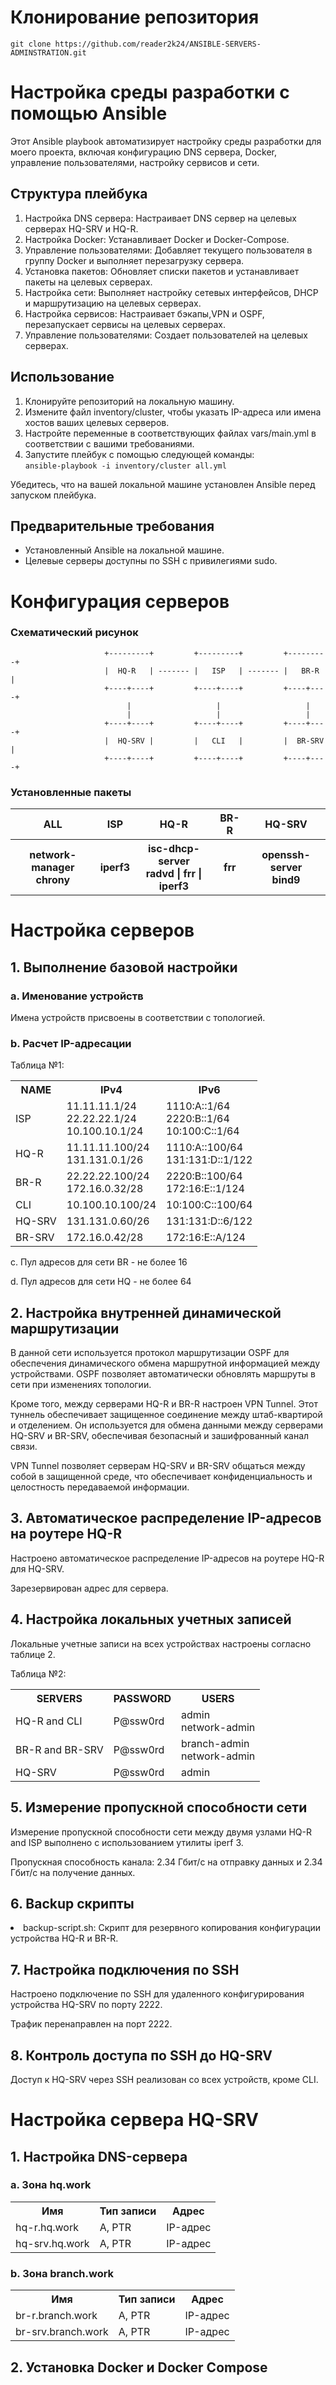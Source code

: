 <h1>Клонирование репозитория</h1>
<pre><code>git clone https://github.com/reader2k24/ANSIBLE-SERVERS-ADMINSTRATION.git</code></pre>

<h1>Настройка среды разработки с помощью Ansible</h1>
<p>Этот Ansible playbook автоматизирует настройку среды разработки для моего проекта, включая конфигурацию DNS сервера, Docker, управление пользователями, настройку сервисов и сети.</p>

<h2>Структура плейбука</h2>
<ol>
  <li>Настройка DNS сервера: Настраивает DNS сервер на целевых серверах HQ-SRV и HQ-R.</li>
  <li>Настройка Docker: Устанавливает Docker и Docker-Compose.</li>
  <li>Управление пользователями: Добавляет текущего пользователя в группу Docker и выполняет перезагрузку сервера.</li>
  <li>Установка пакетов: Обновляет списки пакетов и устанавливает пакеты на целевых серверах.</li>
  <li>Настройка сети: Выполняет настройку сетевых интерфейсов, DHCP и маршрутизацию на целевых серверах.</li>
  <li>Настройка сервисов: Настраивает бэкапы,VPN и OSPF, перезапускает сервисы на целевых серверах.</li>
  <li>Управление пользователями: Создает пользователей на целевых серверах.</li>
</ol>

<h2>Использование</h2>
<ol>
  <li>Клонируйте репозиторий на локальную машину.</li>
  <li>Измените файл inventory/cluster, чтобы указать IP-адреса или имена хостов ваших целевых серверов.</li>
  <li>Настройте переменные в соответствующих файлах vars/main.yml в соответствии с вашими требованиями.</li>
  <li>Запустите плейбук с помощью следующей команды:<br><code>ansible-playbook -i inventory/cluster all.yml</code></li>
</ol>
<p>Убедитесь, что на вашей локальной машине установлен Ansible перед запуском плейбука.</p>

<h2>Предварительные требования</h2>
<ul>
  <li>Установленный Ansible на локальной машине.</li>
  <li>Целевые серверы доступны по SSH с привилегиями sudo.</li>
</ul>
<body>
  <h1>Конфигурация серверов</h1>
  <h3>Схематический рисунок</h3>
  
                         +---------+         +---------+         +---------+
                         |  HQ-R   | ------- |   ISP   | ------- |   BR-R  |
                         +----+----+         +----+----+         +----+----+
                              |                   |                   |
                              |                   |                   |
                         +----+----+         +----+----+         +----+----+
                         |  HQ-SRV |         |   CLI   |         |  BR-SRV |
                         +----+----+         +----+----+         +----+----+

  <h3>Установленные пакеты</h3>
  <table>
    <tr><th>ALL</th><th>ISP</th><th>HQ-R</th><th>BR-R</th><th>HQ-SRV</th></tr>
    <tr><th>network-manager<br>chrony</th><th>iperf3</th><th>isc-dhcp-server<br>radvd | frr | iperf3 </th><th>frr</th><th>openssh-server<br>bind9</th></tr>
  </table>
  
</body>
<body>
  <h1>Настройка серверов</h1>

  <h2>1. Выполнение базовой настройки</h2>
  <h3>a. Именование устройств</h3>
  <p>Имена устройств присвоены в соответствии с топологией.</p>
  <h3>b. Расчет IP-адресации</h3>
  <p>Таблица №1:</p>
  <table>
    <tr><th>NAME</th><th>IPv4</th><th>IPv6</th></tr>
    <tr><td>ISP</td><td>11.11.11.1/24<br>22.22.22.1/24<br>10.100.10.1/24</td><td>1110:A::1/64<br>2220:B::1/64<br>10:100:C::1/64</td></tr>
    <tr><td>HQ-R</td><td>11.11.11.100/24<br>131.131.0.1/26</td><td>1110:A::100/64<br>131:131:D::1/122</td></tr>
    <tr><td>BR-R</td><td>22.22.22.100/24<br>172.16.0.32/28</td><td>2220:B::100/64<br>172:16:E::1/124</td></tr>
    <tr><td>CLI</td><td>10.100.10.100/24</td><td>10:100:C::100/64</td></tr>
    <tr><td>HQ-SRV</td><td>131.131.0.60/26</td><td>131:131:D::6/122</td></tr>
    <tr><td>BR-SRV</td><td>172.16.0.42/28</td><td>172:16:E::A/124</td></tr>
  </table>
  <p>c. Пул адресов для сети BR - не более 16</p>
  <p>d. Пул адресов для сети HQ - не более 64</p>

  <h2>2. Настройка внутренней динамической маршрутизации</h2>
  <p>В данной сети используется протокол маршрутизации OSPF для обеспечения динамического обмена маршрутной информацией между устройствами. OSPF позволяет автоматически     обновлять маршруты в сети при изменениях топологии.</p>
  <p>Кроме того, между серверами HQ-R и BR-R настроен VPN Tunnel. Этот туннель обеспечивает защищенное соединение между штаб-квартирой и отделением. Он используется для     обмена данными между серверами HQ-SRV и BR-SRV, обеспечивая безопасный и зашифрованный канал связи.</p>
  <p>VPN Tunnel позволяет серверам HQ-SRV и BR-SRV общаться между собой в защищенной среде, что обеспечивает конфиденциальность и целостность передаваемой информации.</p>

  <h2>3. Автоматическое распределение IP-адресов на роутере HQ-R</h2>
  <p>Настроено автоматическое распределение IP-адресов на роутере HQ-R для HQ-SRV.</p>
  <p>Зарезервирован адрес для сервера.</p>

  <h2>4. Настройка локальных учетных записей</h2>
  <p>Локальные учетные записи на всех устройствах настроены согласно таблице 2.</p>
  <p>Таблица №2:</p>
  <table>
    <tr><th>SERVERS</th><th>PASSWORD</th><th>USERS</th></tr>
    <tr><td>HQ-R and CLI</td><td>P@ssw0rd</td><td>admin<br>network-admin</td></tr>
    <tr><td>BR-R and BR-SRV</td><td>P@ssw0rd</td><td>branch-admin<br>network-admin</td></tr>
    <tr><td>HQ-SRV</td><td>P@ssw0rd</td><td>admin</td></tr>
  </table>

  <h2>5. Измерение пропускной способности сети</h2>
  <p>Измерение пропускной способности сети между двумя узлами HQ-R and ISP выполнено с использованием утилиты iperf 3.</p>
  <p>Пропускная способность канала: 2.34 Гбит/с на отправку данных и 2.34 Гбит/с на получение данных.</p>
  <!-- Скриншоты -->

  <h2>6. Backup скрипты</h2>
  <li>backup-script.sh: Скрипт для резервного копирования конфигурации устройства HQ-R и BR-R.</li>

  <h2>7. Настройка подключения по SSH</h2>
  <p>Настроено подключение по SSH для удаленного конфигурирования устройства HQ-SRV по порту 2222.</p>
  <p>Трафик перенаправлен на порт 2222.</p>

  <h2>8. Контроль доступа по SSH до HQ-SRV</h2>
  <p>Доступ к HQ-SRV через SSH реализован со всех устройств, кроме CLI.</p>
  
</body>
<body>
  <h1>Настройка сервера HQ-SRV</h1>

  <h2>1. Настройка DNS-сервера</h2>
  <h3>a. Зона hq.work</h3>
  <table>
    <tr>
      <th>Имя</th>
      <th>Тип записи</th>
      <th>Адрес</th>
    </tr>
    <tr>
      <td>hq-r.hq.work</td>
      <td>A, PTR</td>
      <td>IP-адрес</td>
    </tr>
    <tr>
      <td>hq-srv.hq.work</td>
      <td>A, PTR</td>
      <td>IP-адрес</td>
    </tr>
  </table>
  <h3>b. Зона branch.work</h3>
  <table>
    <tr>
      <th>Имя</th>
      <th>Тип записи</th>
      <th>Адрес</th>
    </tr>
    <tr>
      <td>br-r.branch.work</td>
      <td>A, PTR</td>
      <td>IP-адрес</td>
    </tr>
    <tr>
      <td>br-srv.branch.work</td>
      <td>A, PTR</td>
      <td>IP-адрес</td>
    </tr>
  </table>
  <h2>2. Установка Docker и Docker Compose</h2>
</body>
